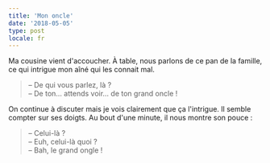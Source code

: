 ```yaml
---
title: 'Mon oncle'
date: '2018-05-05'
type: post
locale: fr
---
```


Ma cousine vient d'accoucher. À table, nous parlons de ce pan de la famille, ce qui intrigue mon aîné qui les connait mal.

<!-- more -->

> – De qui vous parlez, là ?  
> – De ton… attends voir… de ton grand oncle !

On continue à discuter mais je vois clairement que ça l'intrigue. Il semble compter sur ses doigts. Au bout d'une minute, il nous montre son pouce : 

> – Celui-là ?  
> – Euh, celui-là quoi ?  
> – Bah, le grand ongle !